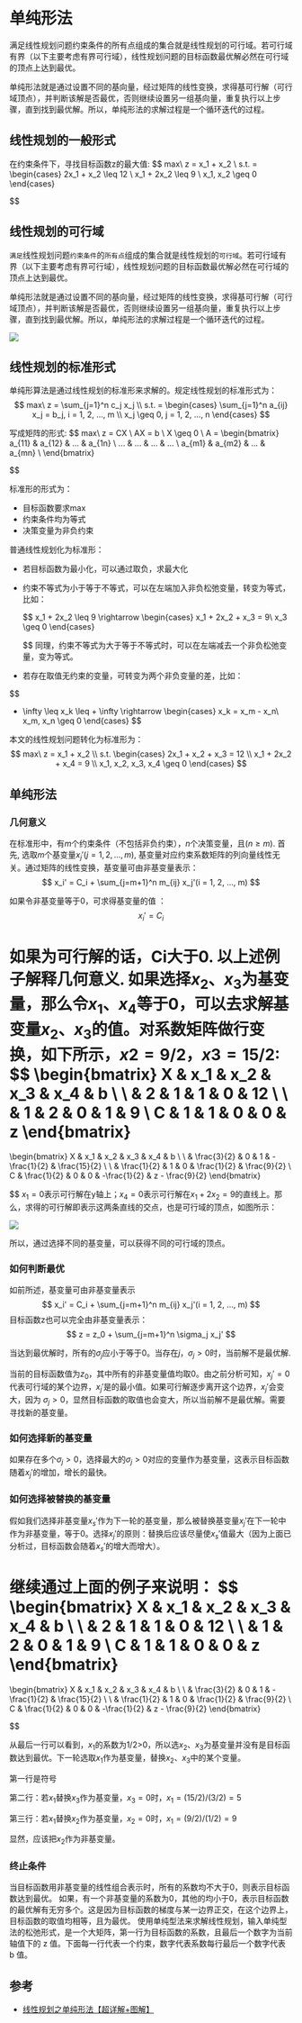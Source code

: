 # 单纯形法


满足线性规划问题约束条件的所有点组成的集合就是线性规划的可行域。若可行域有界（以下主要考虑有界可行域），线性规划问题的目标函数最优解必然在可行域的顶点上达到最优。

单纯形法就是通过设置不同的基向量，经过矩阵的线性变换，求得基可行解（可行域顶点），并判断该解是否最优，否则继续设置另一组基向量，重复执行以上步骤，直到找到最优解。所以，单纯形法的求解过程是一个循环迭代的过程。


## 线性规划的一般形式

在约束条件下，寻找目标函数z的最大值:
$$
max\ z = x_1 + x_2 \\
s.t. = 
\begin{cases}
2x_1 + x_2 \leq 12 \\
x_1 + 2x_2 \leq 9 \\
x_1, x_2 \geq 0
\end{cases}

$$

## 线性规划的可行域

`满足`线性规划问题`约束条件`的`所有点`组成的集合就是线性规划的`可行域`。若可行域有界（以下主要考虑有界可行域），线性规划问题的目标函数最优解必然在可行域的顶点上达到最优。

单纯形法就是通过设置不同的基向量，经过矩阵的线性变换，求得基可行解（可行域顶点），并判断该解是否最优，否则继续设置另一组基向量，重复执行以上步骤，直到找到最优解。所以，单纯形法的求解过程是一个循环迭代的过程。

![](./单纯形法/1.png)


## 线性规划的标准形式

单纯形算法是通过线性规划的标准形来求解的。规定线性规划的标准形式为：
$$
max\ z = \sum_{j=1}^n c_j x_j \\
s.t. = 
\begin{cases}
\sum_{j=1}^n a_{ij} x_j = b_j, i = 1, 2, ..., m \\
x_j \geq 0, j = 1, 2, ..., n
\end{cases}
$$

写成矩阵的形式:
$$
max\ z = CX \\
AX = b \\
X \geq 0 \\
A = 
\begin{bmatrix} 
a_{11} & a_{12} & ... & a_{1n} \\ 
...    & ...    & ... & ...    \\
a_{m1} & a_{m2} & ... & a_{mn} \\
\end{bmatrix}

$$


标准形的形式为：
- 目标函数要求max
- 约束条件均为等式
- 决策变量为非负约束


普通线性规划化为标准形：
- 若目标函数为最小化，可以通过取负，求最大化
- 约束不等式为小于等于不等式，可以在左端加入非负松弛变量，转变为等式，比如：

    $$
    x_1 + 2x_2 \leq 9 \rightarrow
    \begin{cases}
    x_1 + 2x_2 + x_3 = 9\\
    x_3 \geq 0
    \end{cases}

    $$
    同理，约束不等式为大于等于不等式时，可以在左端减去一个非负松弛变量，变为等式。

- 若存在取值无约束的变量，可转变为两个非负变量的差，比如：

$$
- \infty \leq x_k \leq + \infty \rightarrow
\begin{cases}
x_k = x_m - x_n\\
x_m, x_n \geq 0
\end{cases}
$$

本文的线性规划问题转化为标准形为：
$$
max\ z = x_1 + x_2 \\
s.t.
\begin{cases}
2x_1 + x_2 + x_3 = 12 \\
x_1 + 2x_2 + x_4 = 9 \\
x_1, x_2, x_3, x_4 \geq 0 
\end{cases}
$$


## 单纯形法

### 几何意义
在标准形中，有$m$个约束条件（不包括非负约束），$n$个决策变量，且($n \geq m$). 首先, 选取$m$个基变量$x_j'(j = 1, 2, ..., m)$, 基变量对应约束系数矩阵的列向量线性无关。通过矩阵的线性变换，基变量可由非基变量表示：
$$
x_i' = C_i + \sum_{j=m+1}^n m_{ij} x_j'(i = 1, 2, ..., m)
$$

如果令非基变量等于0，可求得基变量的值 ：
$$
x_i' = C_i
$$

如果为可行解的话，Ci大于0. 以上述例子解释几何意义. 如果选择$x_2、x_3$为基变量，那么令$x_1、x_4$等于0，可以去求解基变量$x_2、x_3$的值。对系数矩阵做行变换，如下所示，$x2=9/2，x3=15/2$:
$$
\begin{bmatrix} 
X & x_1 & x_2 & x_3 & x_4 & b \\ 
\ & 2   & 1   & 1   & 0   & 12 \\
\ & 1   & 2   & 0   & 1   & 9 \\
C & 1   & 1   & 0   & 0   & z
\end{bmatrix}
=
\begin{bmatrix} 
X & x_1 & x_2 & x_3 & x_4 & b \\ 
\ & \frac{3}{2}   & 0   & 1   & -\frac{1}{2}   & \frac{15}{2} \\
\ & \frac{1}{2}   & 1   & 0   & \frac{1}{2}   & \frac{9}{2} \\
C & \frac{1}{2}   & 0   & 0   & -\frac{1}{2}   & z - \frac{9}{2}
\end{bmatrix}

$$
$x_1=0$表示可行解在y轴上；$x_4=0$表示可行解在$x_1+2x_2=9$的直线上。那么，求得的可行解即表示这两条直线的交点，也是可行域的顶点，如图所示：


![](./单纯形法/2.png)

所以，通过选择不同的基变量，可以获得不同的可行域的顶点。

### 如何判断最优
如前所述，基变量可由非基变量表示
$$
x_i' = C_i + \sum_{j=m+1}^n m_{ij} x_j'(i = 1, 2, ..., m)
$$
目标函数z也可以完全由非基变量表示：
$$
z = z_0 + \sum_{j=m+1}^n \sigma_j x_j'
$$

当达到最优解时，所有的$\sigma_j$应小于等于0。当存在$j， \sigma_j>0$时，当前解不是最优解.

当前的目标函数值为$z_0$，其中所有的非基变量值均取0。由之前分析可知，$x_j'=0$代表可行域的某个边界，$x_j'$是的最小值。如果可行解逐步离开这个边界，$x_j'$会变大，因为 $\sigma_j>0$，显然目标函数的取值也会变大，所以当前解不是最优解。需要寻找新的基变量。




### 如何选择新的基变量

如果存在多个$\sigma_j>0$，选择最大的$\sigma_j>0$对应的变量作为基变量，这表示目标函数随着$x_j'$的增加，增长的最快。

### 如何选择被替换的基变量

假如我们选择非基变量$x_s'$作为下一轮的基变量，那么被替换基变量$x_j'$在下一轮中作为非基变量，等于0。选择$x_j'$的原则：替换后应该尽量使$x_s'$值最大（因为上面已分析过，目标函数会随着$x_s'$的增大而增大）。

继续通过上面的例子来说明：
$$
\begin{bmatrix} 
X & x_1 & x_2 & x_3 & x_4 & b \\ 
\ & 2   & 1   & 1   & 0   & 12 \\
\ & 1   & 2   & 0   & 1   & 9 \\
C & 1   & 1   & 0   & 0   & z
\end{bmatrix}
=
\begin{bmatrix} 
X & x_1 & x_2 & x_3 & x_4 & b \\ 
\ & \frac{3}{2}   & 0   & 1   & -\frac{1}{2}   & \frac{15}{2} \\
\ & \frac{1}{2}   & 1   & 0   & \frac{1}{2}   & \frac{9}{2} \\
C & \frac{1}{2}   & 0   & 0   & -\frac{1}{2}   & z - \frac{9}{2}
\end{bmatrix}

$$


从最后一行可以看到，$x_1$的系数为1/2>0，所以选$x_2、x_3$为基变量并没有是目标函数达到最优。下一轮选取$x_1$作为基变量，替换$x_2、x_3$中的某个变量。

第一行是符号

第二行：若$x_1$替换$x_3$作为基变量，$x_3=0$时，$x_1=(15/2)/(3/2)=5$

第三行：若$x_1$替换$x_2$作为基变量，$x_2=0$时，$x_1=(9/2)/(1/2)=9$

显然，应该把$x_2$作为非基变量。

### 终止条件
当目标函数用非基变量的线性组合表示时，所有的系数均不大于0，则表示目标函数达到最优。
如果，有一个非基变量的系数为0，其他的均小于0，表示目标函数的最优解有无穷多个。这是因为目标函数的梯度与某一边界正交，在这个边界上，目标函数的取值均相等，且为最优。
使用单纯型法来求解线性规划，输入单纯型法的松弛形式，是一个大矩阵，第一行为目标函数的系数，且最后一个数字为当前轴值下的 z 值。下面每一行代表一个约束，数字代表系数每行最后一个数字代表 b 值。














## 参考
- [线性规划之单纯形法【超详解+图解】](https://blog.csdn.net/qq_36558948/article/details/80640768)